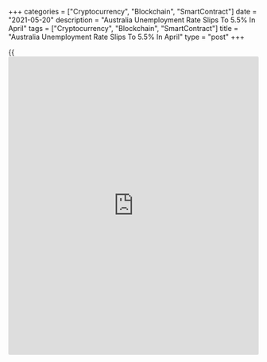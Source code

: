 +++
categories = ["Cryptocurrency", "Blockchain", "SmartContract"]
date = "2021-05-20"
description = "Australia Unemployment Rate Slips To 5.5% In April"
tags = ["Cryptocurrency", "Blockchain", "SmartContract"]
title = "Australia Unemployment Rate Slips To 5.5% In April"
type = "post"
+++

{{<iframe id="large-banner" src="https://www.bounty.group/#slide=13.0" width="100%" height="600" scrolling="no" style="border: 0px solid rgb(216, 221, 230); border-radius: 3px;">}}

The jobless rate in Australia came in at a seasonally adjusted 5.5
percent in April, the Australian Bureau of Statistics said on Thursday.

That was beneath expectation for 5.6 percent and down from the upwardly
revised 5.7 percent in March (originally 5.6 percent).

The Australian [economy][1] lost 30,600 jobs to 13,040,400 last month,
well shy of expectations for a gain of 15,000 jobs following the
addition of 70,700 jobs in March.

The participation rate fell to 66.0 percent, missing forecasts for 66.3
- which would have been unchanged from the previous month. It fell 0.1
pts for men (to 70.8 percent) and 0.5 pts for women (to 61.3 percent).
It increased 2.4 pts since April 2020 and is 0.1 pts higher than March
2020.

Over the year to April 2021, employment increased 637,900 people (5.1
percent). Employment has increased by 45,900 people (0.4 percent) above
March 2020.

Full-time employment increased by 33,800 to 8,889,500 people, and part-
time employment decreased by 64,400 to 4,150,900 people Over the year to
April 2021, full-time employment increased by 249,600 people and part-
time employment increased by 388,300 people.

Since March 2020, full-time employment has increased by 24,600 people
and part-time employment has increased by 21,300 people. The part-time
share of employment is 31.8 percent, the same as March 2020, and 1.5 pts
higher than April 2020

Monthly hours worked in all jobs fell 13 million hours (0.7 percent) to
1,793 million hours from 1,806 million hours in March 2021. They
increased by 12.5 percent over the year, which is larger than 5.1
percent increase in employed people.

The underemployment rate decreased by 0.2 pts to 7.8 percent from March
2021. The underemployment rate is 5.9 pts lower than April 2020, and 1.0
pts lower than March 2020. The underutilization rate decreased by 0.4
pts to 13.3 percent from March 2021.

For comments and feedback [contact](https://www.playgroundfx.com/contact/): editorial@rtt[news](https://www.letsplayfx.com/blog/forex-news-website/).com

[Economic News][1]

 **What parts of the world are seeing the best (and worst) economic
performances lately? Click[here][2] to check out our [Econ Scorecard][2]
and find out! See up-to-the-moment [ranking](https://www.playgroundfx.com/blog/crypto-exchange-ranking/)s for the best and worst
performers in [GDP][2], [unemployment rate][3], [inflation][4] and much
more.**

   1. www.rtt[news](https://www.letsplayfx.com/blog/forex-news-website/).com/Content/EconomicNews.aspx
   2. www.rtt[news](https://www.letsplayfx.com/blog/forex-news-website/).com/economic-scorecard/world-rank/GDP/highest-performance.aspx
   3. www.rtt[news](https://www.letsplayfx.com/blog/forex-news-website/).com/economic-scorecard/world-rank/unemployment-rate/lowest-performance.aspx
   4. www.rtt[news](https://www.letsplayfx.com/blog/forex-news-website/).com/economic-scorecard/world-rank/CPI/highest-performance.aspx